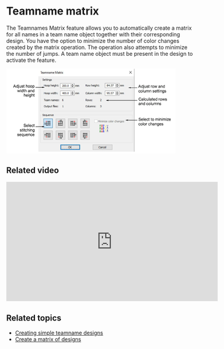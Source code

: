 # Teamname matrix

The Teamnames Matrix feature allows you to automatically create a matrix for all names in a team name object together with their corresponding design. You have the option to minimize the number of color changes created by the matrix operation. The operation also attempts to minimize the number of jumps. A team name object must be present in the design to activate the feature.

![TeamnameMatrix00049.png](assets/TeamnameMatrix00049.png)

## Related video

<iframe src="https://www.youtube.com/embed/b2IPsAeWL2M" frameborder="0" 
		 allow="accelerometer; autoplay; encrypted-media; gyroscope; picture-in-picture" 
		 allowfullscreen="" style="width: 560px; height: 315px;">
<p>&#160;</p>
</iframe>

## Related topics

- [Creating simple teamname designs](../../Lettering/lettering_names/Creating_simple_teamname_designs)
- [Create a matrix of designs](../../Lettering/lettering_names/Create_a_matrix_of_designs)
